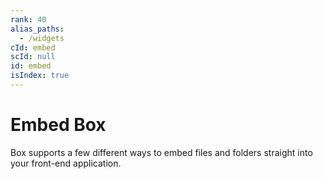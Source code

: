 ```yaml
---
rank: 40
alias_paths:
  - /widgets
cId: embed
scId: null
id: embed
isIndex: true
---
```

# Embed Box

Box supports a few different ways to embed files and folders straight into your
front-end application.
